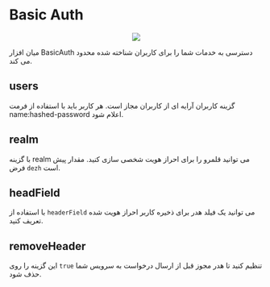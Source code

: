 # Basic Auth

<p align="center"><img src="/doc/assets/img/basicauth.png" /></p>

میان افزار BasicAuth دسترسی به خدمات شما را برای کاربران شناخته شده محدود می کند.

## users

گزینه کاربران آرایه ای از کاربران مجاز است. هر کاربر باید با استفاده از فرمت name:hashed-password اعلام شود.

## realm

با گزینه realm می توانید قلمرو را برای احراز هویت شخصی سازی کنید. مقدار پیش فرض `dezh` است.

## headField

با استفاده از `headerField` می توانید یک فیلد هدر برای ذخیره کاربر احراز هویت شده تعریف کنید.

## removeHeader

این گزینه را روی `true` تنظیم کنید تا هدر مجوز قبل از ارسال درخواست به سرویس شما حذف شود.